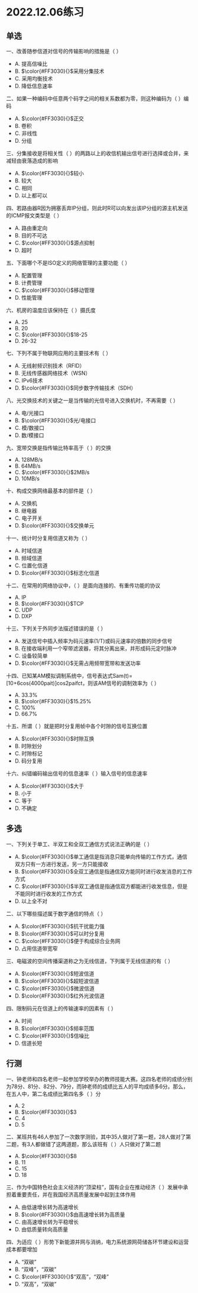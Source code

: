 # 2022.12.06练习

## 单选

一、改善随参信道对信号的传输影响的措施是（ ）

* A. 提高信噪比
* B. $\color{#FF3030}{}$采用分集技术
* C. 采用均衡技术
* D. 降低信息速率

二、如果一种编码中任意两个码字之间的相关系数都为零，则这种编码为（ ）编码

* A. $\color{#FF3030}{}$正交
* B. 卷积
* C. 非线性
* D. 分组

三、分集接收是将相关性（ ）的两路以上的收信机输出信号进行选择或合并，来减轻由衰落造成的影响

* A. $\color{#FF3030}{}$较小
* B. 较大
* C. 相同
* D. 以上都可以

四、若路由器R因为拥塞丢弃IP分组，则此时R可以向发出该IP分组的源主机发送的ICMP报文类型是（ ）

* A. 路由重定向
* B. 目的不可达
* C. $\color{#FF3030}{}$源点抑制
* D. 超时

五、下面哪个不是ISO定义的网络管理的主要功能（ ）

* A. 配置管理
* B. 计费管理
* C. $\color{#FF3030}{}$移动管理
* D. 性能管理

六、机房的温度应该保持在（ ）摄氏度

* A. 25
* B. 20
* C. $\color{#FF3030}{}$18-25
* D. 26-32

七、下列不属于物联网应用的主要技术有（ ）

* A. 无线射频识别技术（RFID）
* B. 无线传感器网络技术（WSN）
* C. IPv6技术
* D. $\color{#FF3030}{}$同步数字传输技术（SDH）

八、光交换技术的关键之一是当传输的光信号进入交换机时，不再需要（ ）

* A. 电/光接口
* B. $\color{#FF3030}{}$光/电接口
* C. 模/数接口
* D. 数/模接口

九、宽带交换是指传输比特率高于（ ）的交换

* A. 128MB/s
* B. 64MB/s
* C. $\color{#FF3030}{}$2MB/s
* D. 10MB/s

十、构成交换网络最基本的部件是（ ）

* A. 交换机
* B. 继电器
* C. 电子开关
* D. $\color{#FF3030}{}$交换单元

十一、统计时分复用信道又称为（ ）

* A. 时域信道
* B. 频域信道
* C. 位置化信道
* D. $\color{#FF3030}{}$标志化信道

十二、在常用的网络协议中，（ ）是面向连接的、有重传功能的协议

* A. IP
* B. $\color{#FF3030}{}$TCP
* C. UDP
* D. DXP

十三、下列关于外同步法描述错误的是（ ）

* A. 发送信号中插入频率为码元速率(1/T)或码元速率的倍数的同步信号
* B. 在接收端利用一个窄带滤波器，将其分离出来，并形成码元定时脉冲
* C. 设备较简单
* D. $\color{#FF3030}{}$无需占用频带宽带和发送功率

十四、已知某AM模拟调制系统中，信号表达式Sam(t)=[10+6cos(4000pait)]cos2paifct，则该AM信号的调制效率为（ ）

* A. 33.3%
* B. $\color{#FF3030}{}$15.25%
* C. 100%
* D. 66.7%

十五、所谓（ ）就是把时分复用帧中各个时隙的信号互换位置

* A. $\color{#FF3030}{}$时隙互换
* B. 时隙划分
* C. 时隙标记
* D. 码分复用

十六、纠错编码输出信号的信息速率（ ）输入信号的信息速率

* A. $\color{#FF3030}{}$大于
* B. 小于
* C. 等于
* D. 不确定

## 多选

一、下列关于单工、半双工和全双工通信方式说法正确的是（ ）

* A. $\color{#FF3030}{}$单工通信是指消息只能单向传输的工作方式，通信双方只有一方进行发送，另一方只能接收
* B. $\color{#FF3030}{}$全双工通信是指通信双方能同时进行收发消息的工作方式
* C. $\color{#FF3030}{}$半双工通信是指通信双方都能进行收发信息，但是不能同时进行收发的工作方式
* D. 以上全不对

二、以下哪些描述属于数字通信的特点（ ）

* A. $\color{#FF3030}{}$抗干扰能力强
* B. $\color{#FF3030}{}$可以时分复用
* C. $\color{#FF3030}{}$便于构成综合业务网
* D. 占用信道带宽窄

三、电磁波的空间传播渠道称之为无线信道，下列属于无线信道的有（ ）

* A. $\color{#FF3030}{}$短波信道
* B. $\color{#FF3030}{}$超短波信道
* C. $\color{#FF3030}{}$微波信道
* D. $\color{#FF3030}{}$红外光波信道

四、限制码元在信道上的传输速率的因素有（ ）

* A. 时间
* B. $\color{#FF3030}{}$频率范围
* C. $\color{#FF3030}{}$信噪比
* D. 信道长短

## 行测

一、钟老师和四名老师一起参加学校举办的教师技能大赛。这四名老师的成绩分别为78分、81分、82分、79分，而钟老师的成绩比五人的平均成绩多6分。那么，在五人中，第二名成绩比第四名多（ ）分

* A. 2
* B. $\color{#FF3030}{}$3
* C. 4
* D. 5

二、某班共有46人参加了一次数学测验，其中35人做对了第一题，28人做对了第二题，有3人都做错了这两道题，那么该班有（ ）人只做对了第二题

* A. $\color{#FF3030}{}$8
* B. 11
* C. 15
* D. 18

三、作为中国特色社会主义经济的“顶梁柱”，国有企业在推动经济（ ）发展中承担着重要责任，并在我国经济高质量发展中起到主体作用

* A. 由低速增长转为高速增长
* B. $\color{#FF3030}{}$由高速增长转为高质量
* C. 由高速增长转为平稳增长
* D. 由低质量转向高质量

四、为适应（ ）形势下新能源并网与消纳，电力系统源网荷储各环节建设和运营成本都要增加

* A. “双碳”
* B. “双峰”，“双碳”
* C. $\color{#FF3030}{}$“双高”，“双峰”
* D. “双高”，“双碳”
